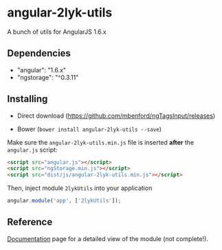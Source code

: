# angular-2lyk-utils
A bunch of utils for AngularJS 1.6.x

## Dependencies

 - "angular": "1.6.x"
 - "ngstorage": "^0.3.11"

## Installing

- Direct download (https://github.com/mbenford/ngTagsInput/releases)
<!--- NPM (`npm install ng-tags-input --save`) -->
- Bower (`bower install angular-2lyk-utils --save`)

Make sure the `angular-2lyk-utils.min.js` file is inserted **after** the `angular.js` script:

```html
<script src="angular.js"></script>
<script src="ngStorage.min.js"></script>
<script src="dist/js/angular-2lyk-utils.min.js"></script>
```

Then, inject module `2lykUtils` into your application

```js
angular.module('app', ['2lykUtils']);
```

## Reference

[Documentation](https://kisiwu.000webhostapp.com/angular-2lyk-utils/) page for a detailed view of the module (not complete!).
